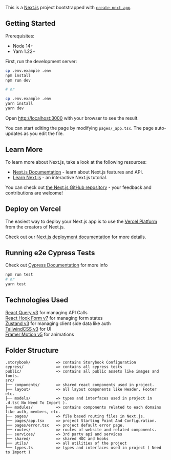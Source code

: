 This is a [Next.js](https://nextjs.org/) project bootstrapped
with [`create-next-app`](https://github.com/vercel/next.js/tree/canary/packages/create-next-app).

## Getting Started

Prerequisites:

- Node 14+
- Yarn 1.22+

First, run the development server:

```bash
cp .env.example .env
npm install
npm run dev

# or

cp .env.example .env
yarn install
yarn dev
```

Open [http://localhost:3000](http://localhost:3000) with your browser to see the result.

You can start editing the page by modifying `pages/_app.tsx`. The page auto-updates as you edit the file.

## Learn More

To learn more about Next.js, take a look at the following resources:

- [Next.js Documentation](https://nextjs.org/docs) - learn about Next.js features and API.
- [Learn Next.js](https://nextjs.org/learn) - an interactive Next.js tutorial.

You can check out [the Next.js GitHub repository](https://github.com/vercel/next.js/) - your feedback and contributions
are welcome!

## Deploy on Vercel

The easiest way to deploy your Next.js app is to use
the [Vercel Platform](https://vercel.com/new?utm_medium=default-template&filter=next.js&utm_source=create-next-app&utm_campaign=create-next-app-readme)
from the creators of Next.js.

Check out our [Next.js deployment documentation](https://nextjs.org/docs/deployment) for more details.

## Running e2e Cypress Tests

Check out [Cypress Documentation](https://docs.cypress.io/) for more info

```bash
npm run test
# or
yarn test
```

## Technologies Used

[React Query v3](https://react-query.tanstack.com/overview) for managing API Calls \
[React Hook Form v7](https://react-hook-form.com/api) for managing form states \
[Zustand v3](https://github.com/pmndrs/zustand) for managing client side data like auth \
[TailwindCSS v3](https://tailwindcss.com/docs) for UI \
[Framer Motion v5](https://www.framer.com/docs/) for animations

## Folder Structure

```
.storybook/           => contains Storybook Configuration
cypress/              => contains all cypress tests
public/               => contains all public assets like images and fonts.
src/
├── components/       => shared react components used in project.
├── layout/           => all layout components like Header, Footer etc.
├── models/           => types and interfaces used in project in .d.ts( No Need To Import ).
├── modules/          => contains components related to each domains like auth, members, etc.
├── pages/            => file based routing files in Next.js.
├── pages/app.tsx     => project Starting Point And Configuration.
├── pages/error.tsx   => project default error page.
├── routes/           => routes of website and related components.
├── services/         => 3rd party api and services
├── shared/           => shared HOC and hooks
├── utils/            => all utilities of the project
└── types.ts          => types and interfaces used in project ( Need to Import )
```
